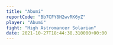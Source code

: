 ```yaml
---
title: "Abumi"
reportCode: "Bb7CFY8H2wvRK6yZ"
player: "Abumi"
fight: "High Astromancer Solarian"
date: 2021-10-27T18:44:38.310000+00:00
---
```


